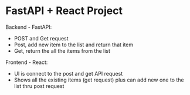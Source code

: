 # FastAPI + React Project

Backend - FastAPI:
- POST and Get request
- Post, add new item to the list and return that item
- Get, return the all the items from the list

Frontend - React:
- UI is connect to the post and get API request
- Shows all the existing items (get request) plus can add new one to the list thru post request


